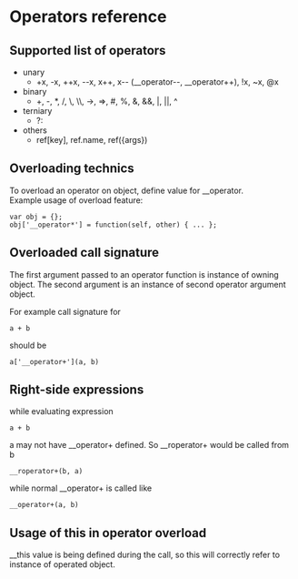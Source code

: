 Operators reference
===================

Supported list of operators
---------------------------

* unary
  * <div>+x, -x, ++x, --x, x++, x-- (__operator--, __operator++), !x, ~x, @x</div>
* binary
  * <div>+, -, *, /, \, \\, ->, =>, #, %, &, &&, |, ||, ^</div>
* terniary
  * <div>?:</div>
* others
  * <div>ref[key], ref.name, ref({args})</div>
  
Overloading technics
--------------------

To overload an operator on object, define value for __operator<operator token>.<br>
Example usage of overload feature:
```
var obj = {};
obj['__operator*'] = function(self, other) { ... };
```

Overloaded call signature
-------------------------

The first argument passed to an operator function is instance of owning object.
The second argument is an instance of second operator argument object.

For example call signature for
```
a + b
```
should be
```
a['__operator+'](a, b)
```
  
Right-side expressions
---------------------

while evaluating expression
```
a + b
```
a may not have __operator+ defined. So __roperator+ would be called from b
```
__roperator+(b, a)
```
while normal __operator+ is called like
```
__operator+(a, b)
```

Usage of this in operator overload
----------------------------------

__this value is being defined during the call, so this will correctly refer to instance of operated object.
